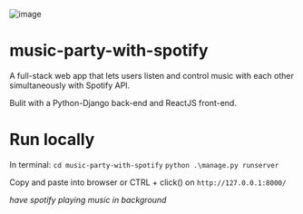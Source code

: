 ![image](https://user-images.githubusercontent.com/73156364/110365756-6397e400-8080-11eb-9ada-9ea95bf5c3e7.png)

# music-party-with-spotify
A full-stack web app that lets users listen and control music with each other simultaneously with Spotify API.

Bulit with a Python-Django back-end and ReactJS front-end.



# Run locally
In terminal:
`cd music-party-with-spotify`
`python .\manage.py runserver`

Copy and paste into browser or CTRL + click() on `http://127.0.0.1:8000/`

*have spotify playing music in background*

